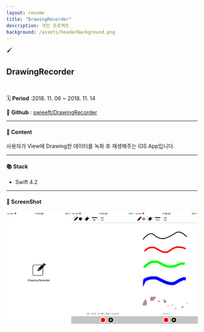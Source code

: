 ```yaml
---
layout: resume
title: "DrawingRecorder"
description: 개인 프로젝트
background: /assets/headerBackground.png
---
```


<div class="page-header-icon undefined">
    <span class="icon">🖌</span>
</div>

## DrawingRecorder

<br>

🗓 **Period** :2018\. 11\. 06 ~ 2018\. 11\. 14

🐙 **Github** : [swieeft/DrawingRecorder](https://github.com/swieeft/DrawingRecorder)

---

#### 📜 Content

사용자가 View에 Drawing한 데이터를 녹화 후 재생해주는 iOS App입니다.

---

#### 📚 Stack

- Swift 4.2

---

#### 📸 ScreenShot

<div style="width:100%; margin:0 auto;">
<a href="#"><img style="width:34%" src="https://raw.githubusercontent.com/swieeft/resume/master/images/DrawingRecorder1.png" align="left"></a>
<a href="#"><img style="width:33%" src="https://raw.githubusercontent.com/swieeft/resume/master/images/DrawingRecorder2.png" align="left"></a>
<a href="#"><img style="width:33%" src="https://raw.githubusercontent.com/swieeft/resume/master/images/DrawingRecorder3.png" align="left"></a>
</div>